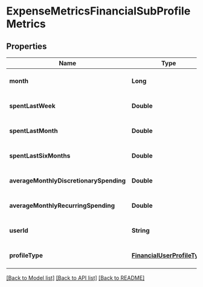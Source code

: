 # ExpenseMetricsFinancialSubProfileMetrics
## Properties

| Name | Type | Description | Notes |
|------------ | ------------- | ------------- | -------------|
| **month** | **Long** |  | [optional] [default to null] |
| **spentLastWeek** | **Double** |  | [optional] [default to null] |
| **spentLastMonth** | **Double** |  | [optional] [default to null] |
| **spentLastSixMonths** | **Double** |  | [optional] [default to null] |
| **averageMonthlyDiscretionarySpending** | **Double** |  | [optional] [default to null] |
| **averageMonthlyRecurringSpending** | **Double** |  | [optional] [default to null] |
| **userId** | **String** |  | [optional] [default to null] |
| **profileType** | [**FinancialUserProfileType**](FinancialUserProfileType.md) |  | [optional] [default to null] |

[[Back to Model list]](../README.md#documentation-for-models) [[Back to API list]](../README.md#documentation-for-api-endpoints) [[Back to README]](../README.md)

